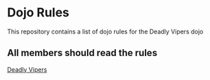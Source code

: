 Dojo Rules
==========

This repository contains a list of dojo rules for the Deadly Vipers dojo

## All members should read the rules

[Deadly Vipers](https://github.com/deadlyvipers)

